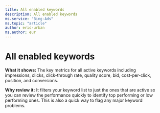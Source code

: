 ```yaml
---
title: All enabled keywords
description: All enabled keywords
ms.service: "Bing-Ads"
ms.topic: "article"
author: eric-urban
ms.author: eur
---
```


# All enabled keywords

**What it shows:**  The key metrics for all active keywords including impressions, clicks, click-through rate, quality score, bid, cost-per-click, position, and conversions.

**Why review it:**   It filters your keyword list to just the ones that are active so you can review the performance quickly to identify top performing or low performing ones. This is also a quick way to flag any major keyword problems.


